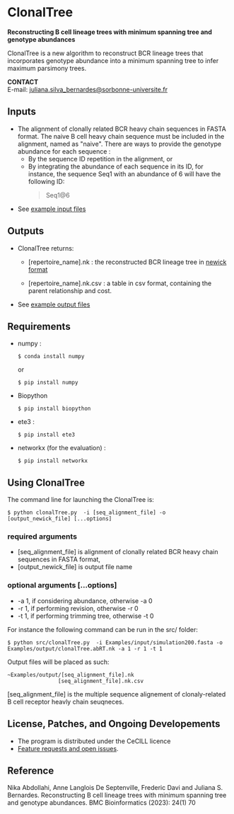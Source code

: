 # ClonalTree

**Reconstructing B cell lineage trees with minimum spanning tree and genotype abundances**

ClonalTree is a new algorithm to reconstruct BCR lineage trees that incorporates genotype abundance into a minimum spanning tree to infer maximum parsimony trees.

**CONTACT**  
  E-mail: 
  juliana.silva_bernardes@sorbonne-universite.fr 
  
## Inputs
 
  * The alignment of clonally related BCR heavy chain sequences in FASTA format. The naive B cell heavy chain sequence must be included in the alignment, named as "naive". There are ways to provide the genotype abundance for each sequence :
    * By the sequence ID repetition in the alignment, or
    * By integrating the abundance of each sequence in its ID, for instance, the sequence Seq1 with an abundance of 6 will have the following ID:
      >Seq1@6
  * See [example input files](https://github.com/julibinho/ClonalTree/tree/main/Examples/input)

## Outputs

  * ClonalTree returns:

    - [repertoire_name].nk : the reconstructed BCR lineage tree in [newick format](https://en.wikipedia.org/wiki/Newick_format) 

    - [repertoire_name].nk.csv :  a table in csv format, containing the parent relationship and cost.
  * See [example output files](https://github.com/julibinho/ClonalTree/tree/main/Examples/output)

     
      
## Requirements 

  * numpy :
      ```
      $ conda install numpy
      ```
      or 
      ```
      $ pip install numpy
      ```

  * Biopython
      ```
      $ pip install biopython
      ```

  * ete3 :
      ```
      $ pip install ete3
      ```

  * networkx (for the evaluation) :
      ```
      $ pip install networkx
      ```


## Using ClonalTree 
   The command line for launching the ClonalTree is:

  ```
  $ python clonalTree.py  -i [seq_alignment_file] -o [output_newick_file] [...options]

  ```
### required arguments 
  * [seq_alignment_file] is alignment of clonally related BCR heavy chain sequences in FASTA format,
  * [output_newick_file] is output file name

### optional arguments [...options]

  * -a 1, if considering abundance, otherwise -a 0
  * -r 1, if performing revision, otherwise -r 0
  * -t 1, if performing trimming tree, otherwise -t 0


  For instance the following command can be run in the src/ folder:
  ```
  $ python src/clonalTree.py  -i Examples/input/simulation200.fasta -o Examples/output/clonalTree.abRT.nk -a 1 -r 1 -t 1
  ```
                      
  Output files will be placed as such:
  ```
  ~Examples/output/[seq_alignment_file].nk
                  [seq_alignment_file].nk.csv
 ```
 [seq_alignment_file] is the multiple sequence alignement of clonaly-related B cell receptor heavly chain seuqneces.

## License, Patches, and Ongoing Developements

  * The program is distributed under the CeCILL licence 
  * [Feature requests and open issues](https://github.com/julibinho/ClonalTree/issues).
 
 
## Reference
Nika Abdollahi, Anne Langlois De Septenville,  Frederic Davi and Juliana S. Bernardes. Reconstructing B cell lineage trees with minimum spanning tree and genotype abundances. BMC Bioinformatics (2023): 24(1) 70
